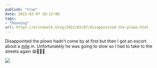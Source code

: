 ```yaml
---
publish: "true"
date: 2022-03-07 16:12:00
tags:
- "Running"
url: https://ericmwalk.blog/2022/03/07/disappointed-the-plows.html
---
```

Disappointed the plows hadn’t come by at first but then I got an escort about a [mile](http://www.strava.com/activities/6788055892) in. Unfortunately he was going to slow so I had to take to the streets again 😆🏃🏻‍♂️


![](https://ericmwalk.blog/uploads/2022/a2e1563895.jpg)